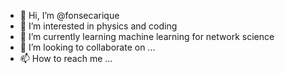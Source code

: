 - 👋 Hi, I’m @fonsecarique
- 👀 I’m interested in physics and coding 
- 🌱 I’m currently learning machine learning for network science
- 💞️ I’m looking to collaborate on ...
- 📫 How to reach me ...

<!---
fonsecarique/fonsecarique is a ✨ special ✨ repository because its `README.md` (this file) appears on your GitHub profile.
You can click the Preview link to take a look at your changes.
--->
